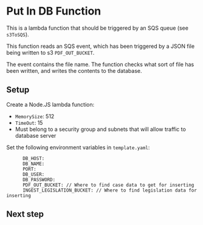 # Put In DB Function

This is a lambda function that should be triggered by an SQS queue (see `s3ToSQS`).

This function reads an SQS event, which has been triggered by a JSON file being written to s3 `PDF_OUT_BUCKET`.

The event contains the file name. The function checks what sort of file has been written, and writes the contents to the database. 

## Setup

Create a Node.JS lambda function:
- `MemorySize`: 512
- `TimeOut`: 15
- Must belong to a security group and subnets that will allow traffic to database server

Set the following environment variables in `template.yaml`:

          DB_HOST: 
          DB_NAME: 
          PORT: 
          DB_USER: 
          DB_PASSWORD: 
          PDF_OUT_BUCKET: // Where to find case data to get for inserting
          INGEST_LEGISLATION_BUCKET: // Where to find legislation data for inserting


## Next step